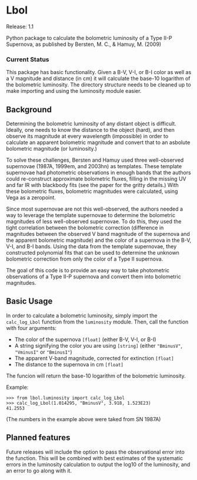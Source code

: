 # Lbol

Release: 1.1

Python package to calculate the bolometric luminosity of a Type II-P Supernova, as published by Bersten, M. C., & Hamuy, M. (2009)

### Current Status

This package has basic functionality. Given a B-V, V-I, or B-I color as well as a V magnitude and distance (in cm) it will calculate the base-10 logarithm of the bolometric luminosity. The directory structure needs to be cleaned up to make importing and using the luminosity module easier.

## Background

Determining the bolometric luminosity of any distant object is difficult. Ideally, one needs to know the distance to the object (hard), and then observe its magnitude at every wavelength (impossible) in order to calculate an apparent bolometric magnitude and convert that to an asbolute bolometric magnitude (or luminosity.)

To solve these challenges, Bersten and Hamuy used three well-observed supernovae (1987A, 1999em, and 2003hn) as templates. These template supernovae had photometric observations in enough bands that the authors could re-construct approximate bolometric fluxes, filling in the missing UV and far IR with blackbody fits (see the paper for the gritty details.) With these bolometric fluxes, bolometric magnitudes were calculated, using Vega as a zeropoint.

Since most supernovae are not this well-observed, the authors needed a way to leverage the template supernovae to determine the bolometric magnitudes of less well-observed supernovae. To do this, they used the tight correlation between the bolometric correction (difference in magnitudes between the observed V band magnitude of the supernova and the apparent bolometric magnitude) and the color of a supernova in the B-V, V-I, and B-I bands. Using the data from the template supernovae, they constructed polynomial fits that can be used to determine the unknown bolometric correction from only the color of a Type II supernova.

The goal of this code is to provide an easy way to take photometric observations of a Type II-P supernova and convert them into bolometric magnitudes.

## Basic Usage

In order to calculate a bolometric luminosity, simply import the `calc_log_Lbol` function from the `luminosity` module. Then, call the function with four arguments:

* The color of the supernova `[float]` (either B-V, V-I, or B-I)
* A string signifying the color you are using `[string]` (either `"BminusV"`, `"VminusI"` or `"BminusI"`)
* The apparent V-band magnitude, corrected for extinction `[float]`
* The distance to the supernova in cm `[float]`

The funcion will return the base-10 logarithm of the bolometric luminosity.

Example:

    >>> from lbol.luminosity import calc_log_Lbol
    >>> calc_log_Lbol(1.014295, "BminusV", 3.918, 1.523E23)
    41.2553

(The numbers in the example above were taked from SN 1987A)

## Planned features

Future releases will include the option to pass the observational error into the function. This will be combined with best estimates of the systematic errors in the luminosity calculation to output the log10 of the luminosity, and an error to go along with it.

